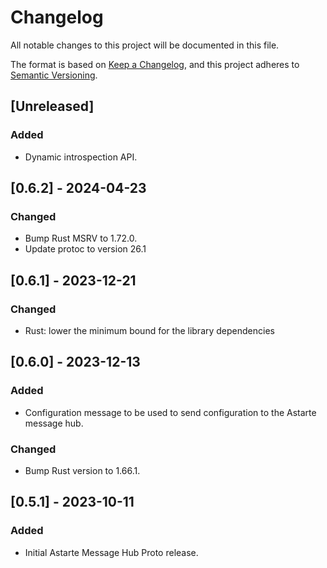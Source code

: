 # Changelog

All notable changes to this project will be documented in this file.

The format is based on [Keep a Changelog](https://keepachangelog.com/en/1.0.0/), and this project
adheres to [Semantic Versioning](https://semver.org/spec/v2.0.0.html).

## [Unreleased]

### Added

- Dynamic introspection API.

## [0.6.2] - 2024-04-23

### Changed

- Bump Rust MSRV to 1.72.0.
- Update protoc to version 26.1

## [0.6.1] - 2023-12-21

### Changed

- Rust: lower the minimum bound for the library dependencies

## [0.6.0] - 2023-12-13

### Added

- Configuration message to be used to send configuration to the Astarte message hub.

### Changed

- Bump Rust version to 1.66.1.

## [0.5.1] - 2023-10-11

### Added

- Initial Astarte Message Hub Proto release.
